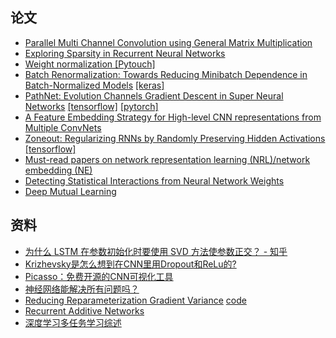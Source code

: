 ## 论文
- [Parallel Multi Channel Convolution using General Matrix Multiplication](https://arxiv.org/abs/1704.04428)
- [Exploring Sparsity in Recurrent Neural Networks](https://arxiv.org/abs/1704.05119)
- [Weight normalization ]()[[Pytouch]](https://github.com/ruotianluo/weightnorm-pytorch)  
- [Batch Renormalization: Towards Reducing Minibatch Dependence in Batch-Normalized Models](https://arxiv.org/abs/1702.03275) [[keras]](https://github.com/titu1994/BatchRenormalization)
- [PathNet: Evolution Channels Gradient Descent in Super Neural Networks](https://arxiv.org/abs/1701.08734) [[tensorflow]](https://github.com/jaesik817/pathnet) [[pytorch]](https://github.com/kimhc6028/pathnet-pytorch)
- [A Feature Embedding Strategy for High-level CNN representations from Multiple ConvNets](https://arxiv.org/abs/1705.04301)
- [Zoneout: Regularizing RNNs by Randomly Preserving Hidden Activations](https://arxiv.org/abs/1606.01305) [[tensorflow]](https://github.com/tam17aki/zoneout-tensorflow)
- [Must-read papers on network representation learning (NRL)/network embedding (NE)](https://github.com/thunlp/NRLpapers)
- [Detecting Statistical Interactions from Neural Network Weights](https://arxiv.org/abs/1705.04977)
- [Deep Mutual Learning](https://arxiv.org/abs/1706.00384)

## 资料
- [为什么 LSTM 在参数初始化时要使用 SVD 方法使参数正交？ - 知乎](https://www.zhihu.com/question/37686246)
- [Krizhevsky是怎么想到在CNN里用Dropout和ReLu的?](https://www.zhihu.com/question/28720729)
- [Picasso：免费开源的CNN可视化工具](https://github.com/merantix/picasso)
- [神经网络能解决所有问题吗？](https://yq.aliyun.com/articles/81163)
- [Reducing Reparameterization Gradient Variance](https://arxiv.org/abs/1705.07880) [code](https://github.com/andymiller/ReducedVarianceReparamGradients)
- [Recurrent Additive Networks](https://arxiv.org/abs/1705.07393)
- [深度学习多任务学习综述](http://sebastianruder.com/multi-task/index.html)
